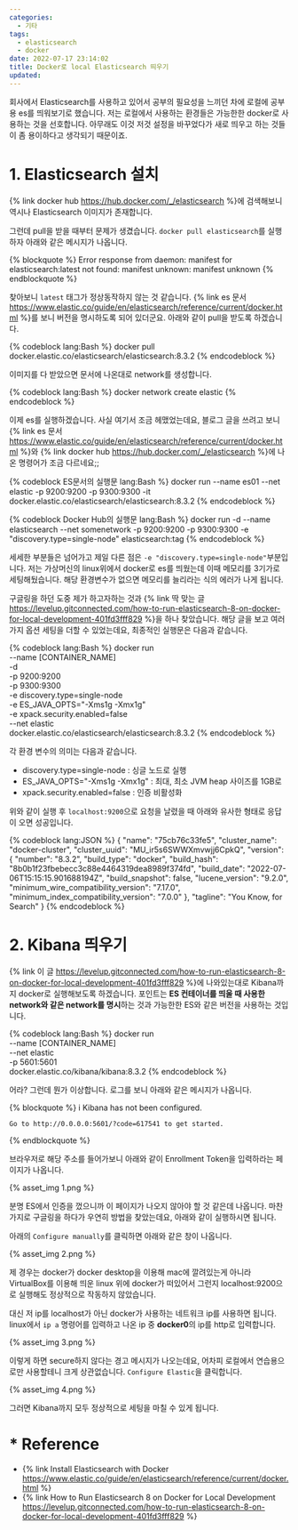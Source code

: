 ```yaml
---
categories:
  - 기타
tags:
  - elasticsearch
  - docker
date: 2022-07-17 23:14:02
title: Docker로 local Elasticsearch 띄우기
updated:
---
```


회사에서 Elasticsearch를 사용하고 있어서 공부의 필요성을 느끼던 차에 로컬에 공부용 es를 띄워보기로 했습니다.
저는 로컬에서 사용하는 환경들은 가능한한 docker로 사용하는 것을 선호합니다.
아무래도 이것 저것 설정을 바꾸었다가 새로 띄우고 하는 것들이 좀 용이하다고 생각되기 때문이죠.

# 1. Elasticsearch 설치

{% link docker hub https://hub.docker.com/_/elasticsearch %}에 검색해보니 역시나 Elasticsearch 이미지가 존재합니다.

그런데 pull을 받을 때부터 문제가 생겼습니다. `docker pull elasticsearch`를 실행하자 아래와 같은 메시지가 나옵니다.

{% blockquote %}
	Error response from daemon: manifest for elasticsearch:latest not found: manifest unknown: manifest unknown
{% endblockquote %}

찾아보니 `latest` 태그가 정상동작하지 않는 것 같습니다. {% link es 문서 https://www.elastic.co/guide/en/elasticsearch/reference/current/docker.html %}를 보니 버전을 명시하도록 되어 있더군요.
아래와 같이 pull을 받도록 하겠습니다.

{% codeblock lang:Bash %}
	docker pull docker.elastic.co/elasticsearch/elasticsearch:8.3.2
{% endcodeblock %}

이미지를 다 받았으면 문서에 나온대로 network를 생성합니다.

{% codeblock lang:Bash %}
	docker network create elastic
{% endcodeblock %}

이제 es를 실행하겠습니다.
사실 여기서 조금 헤맸었는데요, 블로그 글을 쓰려고 보니 {% link es 문서 https://www.elastic.co/guide/en/elasticsearch/reference/current/docker.html %}와 {% link docker hub https://hub.docker.com/_/elasticsearch %}에 나온 명령어가 조금 다르네요;;

{% codeblock ES문서의 실행문 lang:Bash %}
	docker run --name es01 --net elastic -p 9200:9200 -p 9300:9300 -it docker.elastic.co/elasticsearch/elasticsearch:8.3.2
{% endcodeblock %}

{% codeblock Docker Hub의 실행문 lang:Bash %}
	docker run -d --name elasticsearch --net somenetwork -p 9200:9200 -p 9300:9300 -e "discovery.type=single-node" elasticsearch:tag
{% endcodeblock %}

세세한 부분들은 넘어가고 제일 다른 점은 `-e "discovery.type=single-node"`부분입니다.
저는 가상머신의 linux위에서 docker로 es를 띄웠는데 이때 메모리를 3기가로 세팅해뒀습니다. 해당 환경변수가 없으면 메모리를 늘리라는 식의 에러가 나게 됩니다.

구글링을 하던 도중 제가 하고자하는 것과 {% link 딱 맞는 글 https://levelup.gitconnected.com/how-to-run-elasticsearch-8-on-docker-for-local-development-401fd3fff829 %}을 하나 찾았습니다.
해당 글을 보고 여러 가지 옵션 세팅을 더할 수 있었는데요, 최종적인 실행문은 다음과 같습니다.

{% codeblock lang:Bash %}
	docker run \
	--name [CONTAINER_NAME] \
	-d \
	-p 9200:9200 \
	-p 9300:9300 \
	-e discovery.type=single-node \
	-e ES_JAVA_OPTS="-Xms1g -Xmx1g" \
	-e xpack.security.enabled=false \
	--net elastic \
	docker.elastic.co/elasticsearch/elasticsearch:8.3.2
{% endcodeblock %}

각 환경 변수의 의미는 다음과 같습니다.
- discovery.type=single-node : 싱글 노드로 실행
- ES_JAVA_OPTS="-Xms1g -Xmx1g" : 최대, 최소 JVM heap 사이즈를 1GB로
- xpack.security.enabled=false : 인증 비활성화

위와 같이 실행 후 `localhost:9200`으로 요청을 날렸을 때 아래와 유사한 형태로 응답이 오면 성공입니다.

{% codeblock lang:JSON %}
	{
		"name": "75cb76c33fe5",
		"cluster_name": "docker-cluster",
		"cluster_uuid": "MU_ir5s6SWWXmvwjj6CpkQ",
		"version": {
			"number": "8.3.2",
			"build_type": "docker",
			"build_hash": "8b0b1f23fbebecc3c88e4464319dea8989f374fd",
			"build_date": "2022-07-06T15:15:15.901688194Z",
			"build_snapshot": false,
			"lucene_version": "9.2.0",
			"minimum_wire_compatibility_version": "7.17.0",
			"minimum_index_compatibility_version": "7.0.0"
		},
		"tagline": "You Know, for Search"
	}
{% endcodeblock %}

# 2. Kibana 띄우기

{% link 이 글 https://levelup.gitconnected.com/how-to-run-elasticsearch-8-on-docker-for-local-development-401fd3fff829 %}에 나와있는대로 Kibana까지 docker로 실행해보도록 하겠습니다.
포인트는 **ES 컨테이너를 띄울 때 사용한 network와 같은 network를 명시**하는 것과 가능한한 ES와 같은 버전을 사용하는 것입니다.

{% codeblock lang:Bash %}
	docker run \
	--name [CONTAINER_NAME] \
	--net elastic \
	-p 5601:5601 \
	docker.elastic.co/kibana/kibana:8.3.2
{% endcodeblock %}

어라? 그런데 뭔가 이상합니다. 로그를 보니 아래와 같은 메시지가 나옵니다.

{% blockquote %}
	i Kibana has not been configured.

	Go to http://0.0.0.0:5601/?code=617541 to get started.
{% endblockquote %}

브라우저로 해당 주소를 들어가보니 아래와 같이 Enrollment Token을 입력하라는 페이지가 나옵니다.

{% asset_img 1.png %}

분명 ES에서 인증을 껐으니까 이 페이지가 나오지 않아야 할 것 같은데 나옵니다.
마찬가지로 구글링을 하다가 우연히 방법을 찾았는데요, 아래와 같이 실행하시면 됩니다.

아래의 `Configure manually`를 클릭하면 아래와 같은 창이 나옵니다.

{% asset_img 2.png %}

제 경우는 docker가 docker desktop을 이용해 mac에 깔려있는게 아니라 VirtualBox를 이용해 띄운 linux 위에 docker가 떠있어서 그런지 localhost:9200으로 실행해도 정상적으로 작동하지 않았습니다.

대신 저 ip를 localhost가 아닌 docker가 사용하는 네트워크 ip를 사용하면 됩니다.
linux에서 `ip a` 명령어를 입력하고 나온 ip 중 **docker0**의 ip를 http로 입력합니다.

{% asset_img 3.png %}

이렇게 하면 secure하지 않다는 경고 메시지가 나오는데요, 어차피 로컬에서 연습용으로만 사용할테니 크게 상관없습니다.
`Configure Elastic`을 클릭합니다.

{% asset_img 4.png %}

그러면 Kibana까지 모두 정상적으로 세팅을 마칠 수 있게 됩니다.

# * Reference

- {% link Install Elasticsearch with Docker https://www.elastic.co/guide/en/elasticsearch/reference/current/docker.html %}
- {% link How to Run Elasticsearch 8 on Docker for Local Development https://levelup.gitconnected.com/how-to-run-elasticsearch-8-on-docker-for-local-development-401fd3fff829 %}